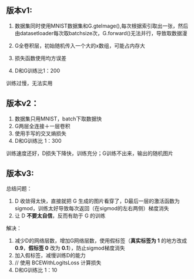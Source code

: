 ## 版本v1:

1. 数据集同时使用MNIST数据集和G.gteImage(),每次根据索引取出一张，然后由datasetloader每次取batchsize次，G.forward()无法并行，导致取数据漫

2. G全卷积层，初始随机传入一个大的x数组，可能占内存大
3. 损失函数使用均方误差
4. D和G训练比1：200

训练过慢，无法实用

## 版本v2：

1. 数据集只用MNIST，batch下取数据快
2. G两层全连接＋一层卷积
3. 使用手写的交叉熵损失
4. D和G训练比 1：300

训练速度还好，D损失下降快，训练充分；G训练不出来，输出的随机图片

## 版本v3:

总结问题：

1. D 收敛得太快，直接就把 G 生成的图片看穿了，D最后一层的激活函数为sigmod，训练太好导致每次返回（在sigmod的左右两侧）梯度消失
2. 让 D **不要太自信**，反而有助于 G 的训练

解决：

1. 减少D的网络层数，增加G网络层数，使用假标签（**真实标签为 1** 的地方改成 **0.9**，**假标签 0** 改为 **0.1**），防止sigmod梯度消失
2. 加入假标签，减慢训练D的能力
3. // 使用 BCEWithLogitsLoss 计算损失
4. D和G训练比 1：10